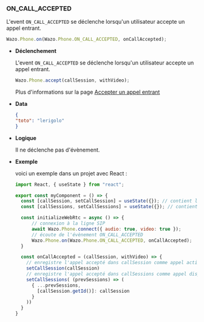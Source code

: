 ### ON_CALL_ACCEPTED

L'event `ON_CALL_ACCEPTED` se déclenche lorsqu'un utilisateur accepte un appel entrant.

```js
Wazo.Phone.on(Wazo.Phone.ON_CALL_ACCEPTED, onCallAccepted);
```

<div class="useless-tab-container">

- **Déclenchement**

  L'event `ON_CALL_ACCEPTED` se déclenche lorsqu'un utilisateur accepte un appel entrant.
  
  ```js
  Wazo.Phone.accept(callSession, withVideo);
  ```
  Plus d'informations sur la page [Accepter un appel entrant](/fr/simpleapi/phone?id=accepter-un-appel-entrant)

- **Data**

  ```json
  {
  "toto": "lerigolo"
  }
  ```

- **Logique**

  Il ne déclenche pas d'évènement.

- **Exemple**

  voici un exemple dans un projet avec React :
  
  ```js
  import React, { useState } from "react";
  
  export const myComponent = () => {
    const [callSession, setCallSession] = useState({}); // contient l'appel actif
    const [callSessions, setCallSessions] = useState({}); // contient l'ensemble des appels (en cours et disponible)

    const initializeWebRtc = async () => {
        // connexion à la ligne SIP
        await Wazo.Phone.connect({ audio: true, video: true });
        // écoute de l'évènement ON_CALL_ACCEPTED
        Wazo.Phone.on(Wazo.Phone.ON_CALL_ACCEPTED, onCallAccepted);
    }

    const onCallAccepted = (callSession, withVideo) => {
      // enregistre l'appel accepté dans callSession comme appel actif
      setCallSession(callSession)
      // enregistre l'appel accepté dans callSessions comme appel disponible
      setCallSessions( (prevSessions) => (
        { ...prevSessions,
          [callSession.getId()]: callSession
        }
      ))
    }
  }
  ```

</div>